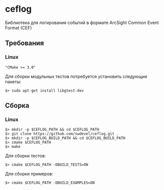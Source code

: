 # ceflog

Библиотека для логирования событий в формате ArcSight Common Event Format (CEF)

## Требования

### Linux
~~~
"CMake >= 3.0"
~~~

Для сборки модульных тестов потребуется установить следующие пакеты:
~~~
$> sudo apt-get install libgtest-dev
~~~

## Сборка

### Linux

~~~
$> mkdir -p $CEFLOG_PATH && cd $CEFLOG_PATH
$> git clone https://github.com/swdevel/ceflog.git .
$> mkdir -p $CEFLOG_BUILD_PATH && cd $CEFLOG_BUILD_PATH
$> cmake $CEFLOG_PATH
$> make
~~~

Для сборки тестов:
~~~
$> cmake $CEFLOG_PATH -DBUILD_TESTS=ON
~~~

Для сборки примеров:
~~~
$> cmake $CEFLOG_PATH -DBUILD_EXAMPLES=ON
~~~